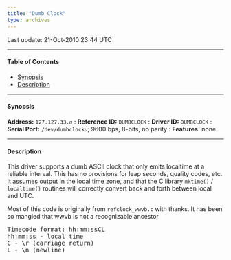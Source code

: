 ```yaml
---
title: "Dumb Clock"
type: archives
---
```


Last update: 21-Oct-2010 23:44 UTC

* * *

#### Table of Contents

*   [Synopsis](/archives/drivers/driver33/#synopsis)
*   [Description](/archives/drivers/driver33/#description)

* * *

#### Synopsis

**Address:** <code>127.127.33._u_</code>
: **Reference ID:** `DUMBCLOCK`
: **Driver ID:** `DUMBCLOCK`
: **Serial Port:** <code>/dev/dumbclock*u*</code>; 9600 bps, 8-bits, no parity
: **Features:** none

* * *

#### Description

This driver supports a dumb ASCII clock that only emits localtime at a reliable interval. This has no provisions for leap seconds, quality codes, etc. It assumes output in the local time zone, and that the C library `mktime()` / `localtime()` routines will correctly convert back and forth between local and UTC.

Most of this code is originally from `refclock_wwvb.c` with thanks. It has been so mangled that wwvb is not a recognizable ancestor.

<pre>Timecode format: hh:mm:ssCL
hh:mm:ss - local time
C - \r (carriage return)
L - \n (newline)
</pre>
